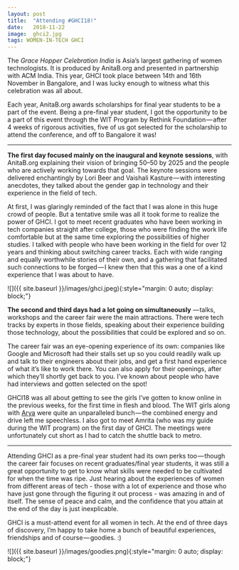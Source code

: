 ```yaml
---
layout:	post
title:	"Attending #GHCI18!"
date:	2018-11-22
image:  ghci2.jpg
tags: WOMEN-IN-TECH GHCI
---
```

The *Grace Hopper Celebration India* is Asia’s largest gathering of women technologists. It is produced by AnitaB.org and presented in partnership with ACM India. This year, GHCI took place between 14th and 16th November in Bangalore, and I was lucky enough to witness what this celebration was all about.

Each year, AnitaB.org awards scholarships for final year students to be a part of the event. Being a pre-final year student, I got the opportunity to be a part of this event through the WIT Program by Rethink Foundation — after 4 weeks of rigorous activities, five of us got selected for the scholarship to attend the conference, and off to Bangalore it was!

***

**The first day focused mainly on the inaugural and keynote sessions**, with AnitaB.org explaining their vision of bringing 50–50 by 2025 and the people who are actively working towards that goal. The keynote sessions were delivered enchantingly by Lori Beer and Vaishali Kasture — with interesting anecdotes, they talked about the gender gap in technology and their experience in the field of tech.

At first, I was glaringly reminded of the fact that I was alone in this huge crowd of people. But a tentative smile was all it took for me to realize the power of GHCI. I got to meet recent graduates who have been working in tech companies straight after college, those who were finding the work life comfortable but at the same time exploring the possibilities of higher studies. I talked with people who have been working in the field for over 12 years and thinking about switching career tracks. Each with wide ranging and equally worthwhile stories of their own, and a gathering that facilitated such connections to be forged — I knew then that this was a one of a kind experience that I was about to have.

![]({{ site.baseurl }}/images/ghci.jpeg){:style="margin: 0 auto; display: block;"}

**The second and third days had a lot going on simultaneously** — talks, workshops and the career fair were the main attractions. There were tech tracks by experts in those fields, speaking about their experience building those technology, about the possibilities that could be explored and so on.

The career fair was an eye-opening experience of its own: companies like Google and Microsoft had their stalls set up so you could readily walk up and talk to their engineers about their jobs, and get a first hand experience of what it’s like to work there. You can also apply for their openings, after which they’ll shortly get back to you. I’ve known about people who have had interviews and gotten selected on the spot!

GHCI18 was all about getting to see the girls I’ve gotten to know online in the previous weeks, for the first time in flesh and blood. The WIT girls along with [Arya](http://www.aryamurali.com) were quite an unparalleled bunch — the combined energy and drive left me speechless. I also got to meet Amrita (who was my guide during the WIT program) on the first day of GHCI. The meetings were unfortunately cut short as I had to catch the shuttle back to metro.

***

Attending GHCI as a pre-final year student had its own perks too — though the career fair focuses on recent graduates/final year students, it was still a great opportunity to get to know what skills were needed to be cultivated for when the time was ripe. Just hearing about the experiences of women from different areas of tech - those with a lot of experience and those who have just gone through the figuring it out process - was amazing in and of itself. The sense of peace and calm, and the confidence that you attain at the end of the day is just inexplicable.

GHCI is a must-attend event for all women in tech. At the end of three days of discovery, I’m happy to take home a bunch of beautiful experiences, friendships and of course — goodies. :)

![]({{ site.baseurl }}/images/goodies.png){:style="margin: 0 auto; display: block;"}
